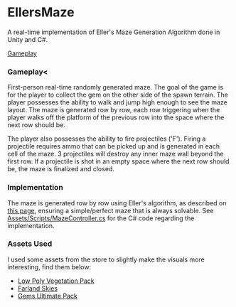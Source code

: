 # EllersMaze
A real-time implementation of Eller's Maze Generation Algorithm done in Unity and C#.

<a href="#gameplay">Gameplay</a>

### Gameplay<
<a name="gameplay">
First-person real-time randomly generated maze. The goal of the game is for the player to collect the gem on the other side of the spawn terrain. The player possesses the ability to walk and jump high enough to see the maze layout. The maze is generated row by row, each row triggering when the player walks off the platform of the previous row into the space where the next row should be. 

The player also possesses the ability to fire projectiles ('F'). Firing a projectile requires ammo that can be picked up and is generated in each cell of the maze. 3 projectiles will destroy any inner maze wall beyond the first row. If a projectile is shot in an empty space where the next row should be, the maze is finalized and closed.
</a>

### Implementation
The maze is generated row by row using Eller's algorithm, as described on [this page](http://www.neocomputer.org/projects/eller.html), ensuring a simple/perfect maze that is always solvable. See [Assets/Scripts/MazeController.cs](https://github.com/dlrht/EllersMaze/blob/master/Assets/Scripts/MazeController.cs) for the C# code regarding the implementation.

### Assets Used
I used some assets from the store to slightly make the visuals more interesting, find them below:
* [Low Poly Vegetation Pack](https://assetstore.unity.com/packages/3d/vegetation/lowpoly-vegetation-season-pack-lite-96083)
* [Farland Skies](https://assetstore.unity.com/packages/2d/textures-materials/sky/farland-skies-cloudy-crown-60004)
* [Gems Ultimate Pack](https://assetstore.unity.com/packages/3d/props/simple-gems-ultimate-animated-customizable-pack-73764)

